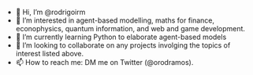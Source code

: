 - 👋 Hi, I’m @rodrigoirm
- 👀 I’m interested in agent-based modelling, maths for finance, econophysics, quantum information, and web and game development.
- 🌱 I’m currently learning Python to elaborate agent-based models
- 💞️ I’m looking to collaborate on any projects involging the topics of interest listed above.
- 📫 How to reach me: DM me on Twitter (@orodramos).

<!---
rodrigoirm/rodrigoirm is a ✨ special ✨ repository because its `README.md` (this file) appears on your GitHub profile.
You can click the Preview link to take a look at your changes.
--->

